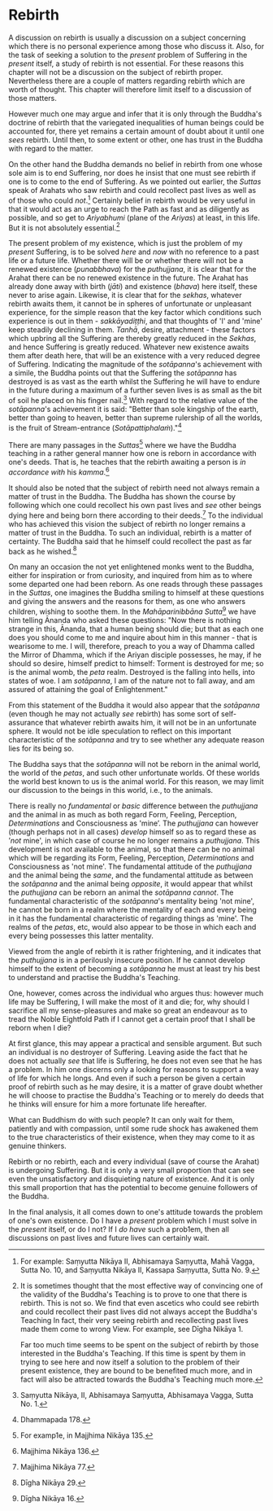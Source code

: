 # Rebirth

A discussion on rebirth is usually a discussion on a subject
concerning which there is no personal experience among those
who discuss it. Also, for the task of seeking a solution to the
*present* problem of Suffering in the *present* itself, a study of
rebirth is not essential. For these reasons this chapter will not be
a discussion on the subject of rebirth proper. Nevertheless there
are a couple of matters regarding rebirth which are worth of
thought. This chapter will therefore limit itself to a discussion of
those matters.

However much one may argue and infer that it is only
through the Buddha's doctrine of rebirth that the variegated
inequalities of human beings could be accounted for, there yet
remains a certain amount of doubt about it until one *sees* rebirth.
Until then, to some extent or other, one has trust in the Buddha
with regard to the matter.

On the other hand the Buddha demands no belief in rebirth
from one whose sole aim is to end Suffering, nor does he insist
that one must see rebirth if one is to come to the end of
Suffering. As we pointed out earlier, the *Suttas* speak of Arahats
who saw rebirth and could recollect past lives as well as of those
who could *not*.[^rebirth1] Certainly belief in rebirth would be very useful
in that it would act as an urge to reach the Path as fast and as
diligently as possible, and so get to *Ariyabhumi* (plane of the
*Ariyas*) at least, in this life. But it is not absolutely essential.[^not-essential]

[^rebirth1]: For example: Saṃyutta Nikāya II, Abhisamaya Saṃyutta, Mahā Vagga, Sutta No. 10, and Saṃyutta Nikāya II, Kassapa Saṃyutta, Sutta No. 9.

[^not-essential]:
    It is sometimes thought that the most effective way of convincing one of the validity of the Buddha's Teaching is to prove to one that there is rebirth. This is not so. We find that even ascetics who could see rebirth and could recollect their past lives did not always accept the Buddha's Teaching In fact, their very seeing rebirth and recollecting past lives made them come to wrong View. For example, see Dīgha Nikāya 1.
    
    Far too much time seems to be spent on the subject of rebirth by those interested in the Buddha's Teaching. If this time is spent by them in trying to see here and now itself a solution to the problem of their present existence, they are bound to be benefited much more, and in fact will also be attracted towards the Buddha's Teaching much more.

The present problem of my existence, which is just the
problem of my *present* Suffering, is to be solved *here* and *now*
with no reference to a past life or a future life. Whether there will
be or whether there will not be a renewed existence (*punabbhava*)
for the *puthujjana*, it is clear that for the Arahat there can be no
renewed existence in the future. The Arahat has already done away
with birth (*jāti*) and existence (*bhava*) here itself, these never to
arise again. Likewise, it is clear that for the *sekhas*, whatever
rebirth awaits them, it cannot be in spheres of unfortunate or
unpleasant experience, for the simple reason that the key factor
which conditions such experience is out in them - *sakkāyadiṭṭhi*,
and that thoughts of 'I' and 'mine' keep steadily declining in
them. *Tanhā*, desire, attachment - these factors which upbring all
the Suffering are thereby greatly reduced in the *Sekhas*, and hence
Suffering is greatly reduced. Whatever new existence awaits them
after death here, that will be an existence with a very reduced
degree of Suffering. Indicating the magnitude of the *sotāpanna*'s
achievement with a simile, the Buddha points out that the
Suffering the *sotāpanna* has destroyed is as vast as the earth
whilst the Suffering he will have to endure in the future during a
maximum of a further seven lives is as small as the bit of soil he
placed on his finger nail.[^fingernail] With regard to the relative value of the
*sotāpanna*'s achievement it is said: "Better than sole kingship of
the earth, better than going to heaven, better than supreme
rulership of all the worlds, is the fruit of Stream-entrance
(*Sotāpattiphalaṁ*)."[^fruit]

[^fingernail]: Saṃyutta Nikāya, II, Abhisamaya Saṃyutta, Abhisamaya Vagga, Sutta No. 1.
[^fruit]: Dhammapada 178.

There are many passages in the *Suttas*[^rebirth2] where we have the
Buddha teaching in a rather general manner how one is reborn in
accordance with one's deeds. That is, he teaches that the rebirth
awaiting a person is *in accordance with* his *kamma*.[^rebirth3]

[^rebirth2]: For examp1e, in Majjhima Nikāya 135.
[^rebirth3]: Majjhima Nikāya 136.

It should also be noted that the subject of rebirth need not
always remain a matter of trust in the Buddha. The Buddha has
shown the course by following which one could recollect his own
past lives and *see* other beings dying here and being born there
according to their deeds.[^rebirth4] To the individual who has achieved this
vision the subject of rebirth no longer remains a matter of trust in
the Buddha. To such an individual, rebirth is a matter of certainty.
The Buddha said that he himself could recollect the past as far
back as he wished.[^rebirth5]

[^rebirth4]: Majjhima Nikāya 77.
[^rebirth5]: Dīgha Nikāya 29.

On many an occasion the not yet enlightened monks went to
the Buddha, either for inspiration or from curiosity, and inquired
from him as to where some departed one had been reborn. As one
reads through these passages in the *Suttas*, one imagines the
Buddha smiling to himself at these questions and giving the
answers and the reasons for them, as one who answers children,
wishing to soothe them. In the *Mahāparinibbāna Sutta*[^mirror] we have
him telling Ānanda who asked these questions: "Now there is
nothing strange in this, Ānanda, that a human being should die;
but that as each one does you should come to me and inquire
about him in this manner - that is wearisome to me. I will,
therefore, preach to you a way of Dhamma called the Mirror of
Dhamma, which if the Ariyan disciple possesses, he may, if he
should so desire, himself predict to himself: Torment is destroyed
for me; so is the animal womb, the *peta* realm. Destroyed is the
falling into hells, into states of woe. I am *sotāpanna*, I am of the
nature not to fall away, and am assured of attaining the goal of
Enlightenment."

[^mirror]: Dīgha Nikāya 16.

From this statement of the Buddha it would also appear that
the *sotāpanna* (even though he may not actually *see* rebirth) has
some sort of self-assurance that whatever rebirth awaits him, it
will not be in an unfortunate sphere. It would not be idle
speculation to reflect on this important characteristic of the
*sotāpanna* and try to see whether any adequate reason lies for its
being so.

The Buddha says that the *sotāpanna* will not be reborn in the
animal world, the world of the *petas*, and such other unfortunate
worlds. Of these worlds the world best known to us is the animal
world. For this reason, we may limit our discussion to the beings
in this world, i.e., to the animals.

There is really no *fundamental* or *basic* difference between
the *puthujjana* and the animal in as much as both regard Form,
Feeling, Perception, *Determinations* and Consciousness as
'mine’. The *puthujjana* can however (though perhaps not in all
cases) *develop* himself so as to regard these as ’*not* mine', in
which case of course he no longer remains a *puthujjana*. This
development is not available to the animal, so that there can be
no animal which will be regarding its Form, Feeling, Perception,
*Determinations* and Consciousness as 'not mine'. The
fundamental attitude of the *puthujjana* and the animal being the
*same*, and the fundamental attitude as between the *sotāpanna* and
the animal being *opposite*, it would appear that whilst the
*puthujjana* can be reborn an animal the *sotāpanna* *cannot*. The
fundamental characteristic of the *sotāpanna*'s mentality being 'not
mine', he cannot be born in a realm where the mentality of each
and every being in it has the fundamental characteristic of
regarding things as 'mine'. The realms of the *petas*, etc, would
also appear to be those in which each and every being possesses
this latter mentality.

Viewed from the angle of rebirth it is rather frightening, and
it indicates that the *puthujjana* is in a perilously insecure
position. If he cannot develop himself to the extent of becoming
a *sotāpanna* he must at least try his best to understand
and practise the Buddha's Teaching.

One, however, comes across the individual who argues thus:
however much life may be Suffering, I will make the most of it
and die; for, why should I sacrifice all my sense-pleasures and
make so great an endeavour as to tread the Noble Eightfold Path if
I cannot get a certain proof that I shall be reborn when I die?

At first glance, this may appear a practical and sensible
argument. But such an individual is no destroyer of Suffering.
Leaving aside the fact that he does not actually *see* that life is
Suffering, he does not even see that he has a problem. In him one
discerns only a looking for reasons to support a way of life for
which he longs. And even if such a person be given a certain
proof of rebirth such as he may desire, it is a matter of grave
doubt whether he will choose to practise the Buddha's Teaching or
to merely do deeds that he thinks will ensure for him a more
fortunate life hereafter.

What can Buddhism do with such people? It can only wait for
them, patiently and with compassion, until some rude shock has
awakened them to the true characteristics of their existence, when
they may come to it as genuine thinkers.

Rebirth or no rebirth, each and every individual (save of
course the Arahat) is undergoing Suffering. But it is only a very
small proportion that can see even the unsatisfactory and
disquieting nature of existence. And it is only this small
proportion that has the potential to become genuine followers of
the Buddha.

In the final analysis, it all comes down to one's attitude
towards the problem of one's own existence. Do I have a *present*
problem which I must solve in the *present* itself, or do I not? If I
*do have* such a prob1em, then all discussions on past lives and
future lives can certainly wait.

